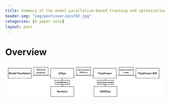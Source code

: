 ```yaml
---
title: Summary of the model parallelism-based training and optimization
header-img: "img/postcover/post02.jpg"
categories: [A paper note]
layout: post
---
```


# Overview

![image-20221111000634942](../../img/a_img_store/image-20221111000634942.png)

